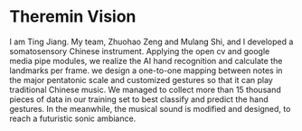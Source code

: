 # Theremin Vision

I am Ting Jiang. My team, Zhuohao Zeng and Mulang Shi, and I developed a somatosensory Chinese instrument. Applying the open cv and google media pipe modules, we realize the AI hand recognition and calculate the landmarks per frame. we design a one-to-one mapping between notes in the major pentatonic scale and customized gestures so that it can play traditional Chinese music.  We managed to collect more than 15 thousand pieces of data in our training set to best classify and predict the hand gestures. In the meanwhile, the musical sound is modified and designed, to reach a futuristic sonic ambiance. 
